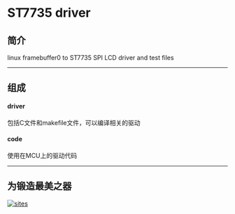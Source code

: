 # ST7735 driver

## 简介

linux framebuffer0 to ST7735 SPI LCD driver and test files

---

## 组成

#### driver

包括C文件和makefile文件，可以编译相关的驱动

#### code

使用在MCU上的驱动代码

---

## 为锻造最美之器

[![sites](adv/qitas.png)](http://www.qitas.cn)



